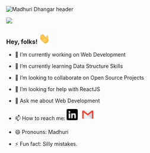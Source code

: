 ![Madhuri Dhangar header](https://github.com/madhuridhangar/madhuridhangar/blob/main/octocat.gif)

![](https://komarev.com/ghpvc/?username=madhuridhangar&color=yellow)
### Hey, folks! <img src="https://github.com/madhuridhangar/madhuridhangar/blob/main/wave.gif" width="30px">

<!--
**madhuridhangar/madhuridhangar** is a ✨ _special_ ✨ repository because its `README.md` (this file) appears on your GitHub profile.

Here are some ideas to get you started:-->

- 🔭 I’m currently working on Web Development
- 🌱 I’m currently learning Data Structure Skills
- 👯 I’m looking to collaborate on Open Source Projects
- 🤔 I’m looking for help with ReactJS
- 💬 Ask me about Web Development
- 📫 How to reach me:   <a href="https://www.linkedin.com/in/madhuri-dhangar"><img height="30" src="https://github.com/madhuridhangar/madhuridhangar/blob/main/linkedin.png"></a>&nbsp;&nbsp;
      <a href= "mailto:madhuridhangar11@gmail.com"> <img height="30" src="https://github.com/madhuridhangar/madhuridhangar/blob/main/gmail.png"></a>&nbsp;&nbsp;

- 😄 Pronouns: Madhuri
- ⚡ Fun fact: Silly mistakes.
